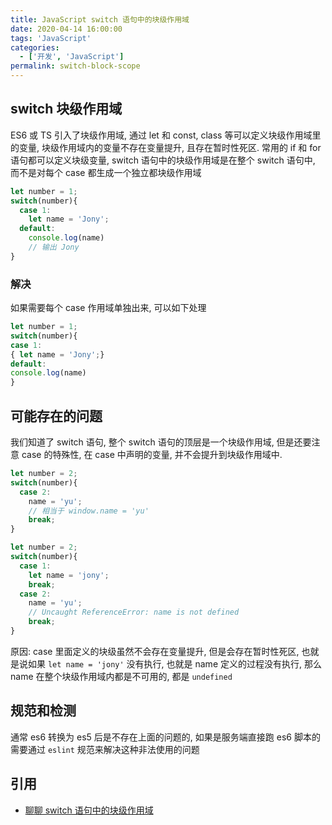 ```yaml
---
title: JavaScript switch 语句中的块级作用域
date: 2020-04-14 16:00:00
tags: 'JavaScript'
categories:
  - ['开发', 'JavaScript']
permalink: switch-block-scope
---
```


## switch 块级作用域

ES6 或 TS 引入了块级作用域, 通过 let 和 const, class 等可以定义块级作用域里的变量, 块级作用域内的变量不存在变量提升, 且存在暂时性死区. 常用的 if 和 for 语句都可以定义块级变量, switch 语句中的块级作用域是在整个 switch 语句中, 而不是对每个 case 都生成一个独立都块级作用域

```js
let number = 1;
switch(number){
  case 1:
    let name = 'Jony';
  default:
    console.log(name)
    // 输出 Jony
}
```

### 解决

如果需要每个 case 作用域单独出来, 可以如下处理

```js
let number = 1;
switch(number){
case 1:
{ let name = 'Jony';}
default:
console.log(name)
}
```

## 可能存在的问题

我们知道了 switch 语句, 整个 switch 语句的顶层是一个块级作用域, 但是还要注意 case 的特殊性, 在 case 中声明的变量, 并不会提升到块级作用域中.

```js
let number = 2;
switch(number){
  case 2:
    name = 'yu';
    // 相当于 window.name = 'yu'
    break;
}
```

```js
let number = 2;
switch(number){
  case 1:
    let name = 'jony';
    break;
  case 2:
    name = 'yu';
    // Uncaught ReferenceError: name is not defined
    break;
}
```

原因: case 里面定义的块级虽然不会存在变量提升, 但是会存在暂时性死区, 也就是说如果 `let name = 'jony'` 没有执行, 也就是 name 定义的过程没有执行, 那么 name 在整个块级作用域内都是不可用的, 都是 `undefined`

## 规范和检测

通常 es6 转换为 es5 后是不存在上面的问题的, 如果是服务端直接跑 es6 脚本的需要通过 `eslint` 规范来解决这种非法使用的问题

## 引用

- [聊聊 switch 语句中的块级作用域](https://github.com/forthealllight/blog/issues/44)
